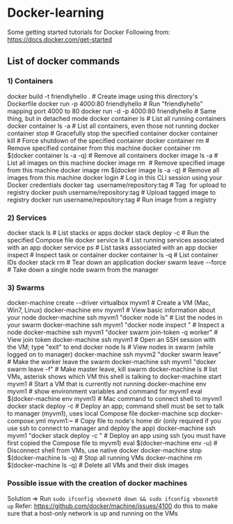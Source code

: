 # Docker-learning
Some getting started tutorials for Docker
Following from: https://docs.docker.com/get-started

## List of docker commands
### 1) Containers
docker build -t friendlyhello .  				                    # Create image using this directory's Dockerfile
docker run -p 4000:80 friendlyhello  				                # Run "friendlyhello" mapping port 4000 to 80
docker run -d -p 4000:80 friendlyhello         		                # Same thing, but in detached mode
docker container ls                             	                # List all running containers
docker container ls -a             				                    # List all containers, even those not running
docker container stop <hash>           				                # Gracefully stop the specified container
docker container kill <hash>         				                # Force shutdown of the specified container
docker container rm <hash>        				                    # Remove specified container from this machine
docker container rm $(docker container ls -a -q)                    # Remove all containers
docker image ls -a                             		                # List all images on this machine
docker image rm <image id>            				                # Remove specified image from this machine
docker image rm $(docker image ls -a -q)   			                # Remove all images from this machine
docker login             					                        # Log in this CLI session using your Docker credentials
docker tag <image> username/repository:tag  		                # Tag <image> for upload to registry
docker push username/repository:tag            		                # Upload tagged image to registry
docker run username/repository:tag                                  # Run image from a registry

### 2) Services
docker stack ls                                                     # List stacks or apps
docker stack deploy -c <composefile> <appname>  	                # Run the specified Compose file
docker service ls                 				                    # List running services associated with an app
docker service ps <service>                  		                # List tasks associated with an app
docker inspect <task or container>                                  # Inspect task or container
docker container ls -q                                              # List container IDs
docker stack rm <appname>                                           # Tear down an application
docker swarm leave --force      				                    # Take down a single node swarm from the manager

### 3) Swarms
docker-machine create --driver virtualbox myvm1                     # Create a VM (Mac, Win7, Linux)
docker-machine env myvm1                                            # View basic information about your node
docker-machine ssh myvm1 "docker node ls"                           # List the nodes in your swarm
docker-machine ssh myvm1 "docker node inspect <node ID>"            # Inspect a node
docker-machine ssh myvm1 "docker swarm join-token -q worker"        # View join token
docker-machine ssh myvm1                                            # Open an SSH session with the VM; type "exit" to end
docker node ls                                                      # View nodes in swarm (while logged on to manager)
docker-machine ssh myvm2 "docker swarm leave"                       # Make the worker leave the swarm
docker-machine ssh myvm1 "docker swarm leave -f"                    # Make master leave, kill swarm
docker-machine ls                                                   # list VMs, asterisk shows which VM this shell is talking to
docker-machine start myvm1                                          # Start a VM that is currently not running
docker-machine env myvm1                                            # show environment variables and command for myvm1
eval $(docker-machine env myvm1)                                    # Mac command to connect shell to myvm1
docker stack deploy -c <file> <app>                                 # Deploy an app; command shell must be set to talk to manager (myvm1), uses local Compose file
docker-machine scp docker-compose.yml myvm1:~                       # Copy file to node's home dir (only required if you use ssh to connect to manager and deploy the app)
docker-machine ssh myvm1 "docker stack deploy -c <file> <app>"      # Deploy an app using ssh (you must have first copied the Compose file to myvm1)
eval $(docker-machine env -u)                                       # Disconnect shell from VMs, use native docker
docker-machine stop $(docker-machine ls -q)                         # Stop all running VMs
docker-machine rm $(docker-machine ls -q)                           # Delete all VMs and their disk images

### Possible issue with the creation of docker machines
Solution => Run `sudo ifconfig vboxnet0 down && sudo ifconfig vboxnet0 up`
Refer: https://github.com/docker/machine/issues/4100
do this to make sure that a host-only network is up and running on the VMs